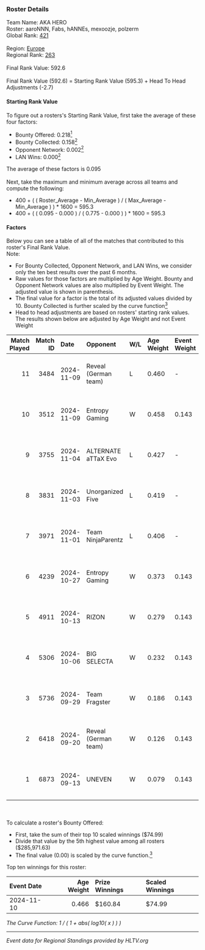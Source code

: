 ### Roster Details<br />
Team Name: AKA HERO<br />
Roster: aaroNNN, Fabs, hANNEs, mexoozje, polzerm<br />
Global Rank: [421](../../standings_global_2025_02_28.md)<br />
<br />
Region: [Europe]( ../../standings_europe_2025_02_28.md)<br />
Regional Rank: [263]( ../../standings_europe_2025_02_28.md)<br />
<br />
Final Rank Value:  592.6<br />
<br />
Final Rank Value (592.6) = Starting Rank Value (595.3) + Head To Head Adjustments (-2.7)<br />

#### Starting Rank Value<br />
To figure out a rosters's Starting Rank Value, first take the average of these four factors:<br />
- Bounty Offered: 0.218[<sup>1</sup>](#table2)
- Bounty Collected: 0.158[<sup>2</sup>](#table1)
- Opponent Network: 0.002[<sup>2</sup>](#table1)
- LAN Wins: 0.000[<sup>2</sup>](#table1)

The average of these factors is 0.095<br />
<br />
Next, take the maximum and minimum average across all teams and compute the following:<br />
- 400 + ( ( Roster_Average - Min_Average ) / ( Max_Average - Min_Average ) ) * 1600 = 595.3
- 400 + ( ( 0.095 - 0.000 ) / ( 0.775 - 0.000 ) ) * 1600 = 595.3


#### Factors<br />
Below you can see a table of all of the matches that contributed to this roster's Final Rank Value.<br />
Note:<br />

- For Bounty Collected, Opponent Network, and LAN Wins, we consider only the ten best results over the past 6 months.
- Raw values for those factors are multiplied by Age Weight. Bounty and Opponent Network values are also multiplied by Event Weight. The adjusted value is shown in parenthesis.
- The final value for a factor is the total of its adjusted values divided by 10. Bounty Collected is further scaled by the curve function[<sup>3</sup>](#curveFunction)
- Head to head adjustments are based on rosters' starting rank values. The results shown below are adjusted by Age Weight and not Event Weight
<span id="table1"></span><br />


| Match Played | Match ID | Date       | Opponent             | W/L | Age Weight | Event Weight | Bounty Collected | Opponent Network | LAN Wins  | H2H Adj. | Roster                                   |
| -: | -: | :- | :- | :- | :- | :- | :- | :- | :- | -: | :- |
|           11 |     3484 | 2024-11-09 | Reveal (German team) | L   | 0.460      | -            | -                | -                | -         |    -6.22 | aaroNNN, Fabs, hANNEs, mexoozje, polzerm |
|           10 |     3512 | 2024-11-09 | Entropy Gaming       | W   | 0.458      | 0.143        | 0.000 (0.000)    | 0.056 (0.004)    | 0 (0.000) |     6.88 | aaroNNN, Fabs, hANNEs, mexoozje, polzerm |
|            9 |     3755 | 2024-11-04 | ALTERNATE aTTaX Evo  | L   | 0.427      | -            | -                | -                | -         |    -6.03 | aaroNNN, Fabs, hANNEs, mexoozje, polzerm |
|            8 |     3831 | 2024-11-03 | Unorganized Five     | L   | 0.419      | -            | -                | -                | -         |    -6.96 | aaroNNN, Fabs, hANNEs, mexoozje, polzerm |
|            7 |     3971 | 2024-11-01 | Team NinjaParentz    | L   | 0.406      | -            | -                | -                | -         |    -7.22 | aaroNNN, Fabs, hANNEs, mexoozje, polzerm |
|            6 |     4239 | 2024-10-27 | Entropy Gaming       | W   | 0.373      | 0.143        | 0.000 (0.000)    | 0.056 (0.003)    | 0 (0.000) |     5.35 | aaroNNN, Fabs, hANNEs, mexoozje, polzerm |
|            5 |     4911 | 2024-10-13 | RIZON                | W   | 0.279      | 0.143        | 0.000 (0.000)    | 0.000 (0.000)    | 0 (0.000) |     2.06 | aaroNNN, Fabs, hANNEs, mexoozje, polzerm |
|            4 |     5306 | 2024-10-06 | BIG SELECTA          | W   | 0.232      | 0.143        | 0.000 (0.000)    | 0.054 (0.002)    | 0 (0.000) |     3.38 | aaroNNN, Fabs, hANNEs, mexoozje, polzerm |
|            3 |     5736 | 2024-09-29 | Team Fragster        | W   | 0.186      | 0.143        | 0.000 (0.000)    | 0.109 (0.003)    | 0 (0.000) |     2.98 | aaroNNN, Fabs, hANNEs, mexoozje, polzerm |
|            2 |     6418 | 2024-09-20 | Reveal (German team) | W   | 0.126      | 0.143        | 0.001 (0.000)    | 0.209 (0.004)    | 0 (0.000) |     2.24 | aaroNNN, Fabs, hANNEs, mexoozje, polzerm |
|            1 |     6873 | 2024-09-13 | UNEVEN               | W   | 0.079      | 0.143        | 0.000 (0.000)    | 0.010 (0.000)    | 0 (0.000) |     0.82 | aaroNNN, Fabs, hANNEs, mexoozje, polzerm |

<br />
<span id="table2"></span><br />
To calculate a roster's Bounty Offered:<br />

- First, take the sum of their top 10 scaled winnings ($74.99)
- Divide that value by the 5th highest value among all rosters ($285,971.63)
- The final value (0.00) is scaled by the curve function.[<sup>3</sup>](#curveFunction)

Top ten winnings for this roster:<br />

| Event Date | Age Weight | Prize Winnings | Scaled Winnings |
| :- | -: | :- | :- |
| 2024-11-10 |      0.466 | $160.84        | $74.99          |


<span id="curveFunction"></span>_The Curve Function: 1 / ( 1 + abs( log10( x ) ) )_<br />

---
_Event data for Regional Standings provided by HLTV.org_<br />
